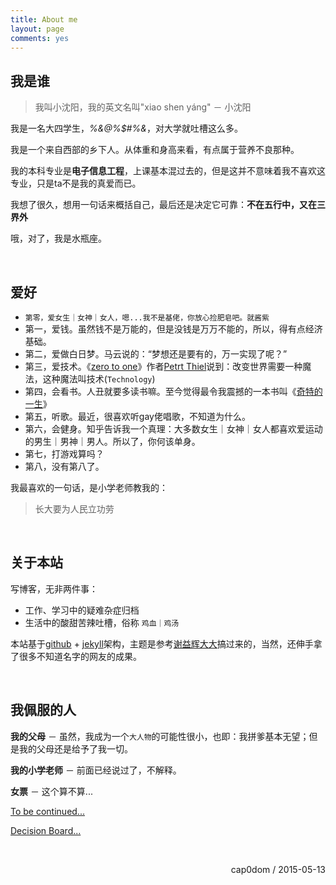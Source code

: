 ```yaml
---
title: About me
layout: page
comments: yes
---
```


## 我是谁

> 我叫小沈阳，我的英文名叫"xiao shen yáng" － 小沈阳

我是一名大四学生，*%&@%$#%&*，对大学就吐槽这么多。

我是一个来自西部的乡下人。从体重和身高来看，有点属于营养不良那种。

我的本科专业是**电子信息工程**，上课基本混过去的，但是这并不意味着我不喜欢这专业，只是ta不是我的真爱而已。

我想了很久，想用一句话来概括自己，最后还是决定它可靠：**不在五行中，又在三界外**

哦，对了，我是水瓶座。

<br/>

## 爱好

- `第零，爱女生｜女神｜女人，嗯...我不是基佬，你放心捡肥皂吧。就酱紫`
- 第一，爱钱。虽然钱不是万能的，但是没钱是万万不能的，所以，得有点经济基础。
- 第二，爱做白日梦。马云说的：“梦想还是要有的，万一实现了呢？”
- 第三，爱技术。《[zero to one](http://book.douban.com/subject/26297606/)》作者[Petrt Thiel](https://en.wikipedia.org/wiki/Peter_Thiel)说到：改变世界需要一种魔法，这种魔法叫技术(`Technology`)
- 第四，会看书。人丑就要多读书嘛。至今觉得最令我震撼的一本书叫《[奇特的一生](http://book.douban.com/subject/1115353/)》
- 第五，听歌。最近，很喜欢听gay佬唱歌，不知道为什么。
- 第六，会健身。知乎告诉我一个真理：大多数女生｜女神｜女人都喜欢爱运动的男生｜男神｜男人。所以了，你何该单身。
- 第七，打游戏算吗？
- 第八，没有第八了。

我最喜欢的一句话，是小学老师教我的：

> 长大要为人民立功劳

<br/>

## 关于本站

写博客，无非两件事：

- 工作、学习中的疑难杂症归档
- 生活中的酸甜苦辣吐槽，俗称 `鸡血｜鸡汤`

本站基于[github](https://github.com) + [jekyll](http://jekyllrb.com)架构，主题是参考[谢益辉大大](http://yihui.name)搞过来的，当然，还伸手拿了很多不知道名字的网友的成果。



<br/>

## 我佩服的人

**我的父母** － 虽然，我成为一个`大人物`的可能性很小，也即：我拼爹基本无望；但是我的父母还是给予了我一切。

**我的小学老师** － 前面已经说过了，不解释。

**女票** － 这个算不算...

[To be continued...](http://www.cap0dom.com/vitae/)

[Decision Board...](http://pangzongshuo.com/dicisionboard/index.html)

<br/>

<p align="right">cap0dom / 2015-05-13</p>